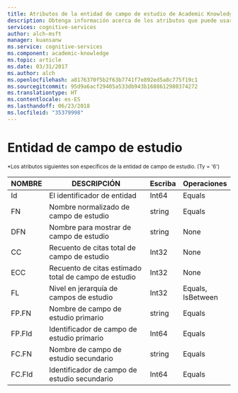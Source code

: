 ```yaml
---
title: Atributos de la entidad de campo de estudio de Academic Knowledge API | Microsoft Docs
description: Obtenga información acerca de los atributos que puede usar con la entidad de campo de estudio en Academic Knowledge API en Cognitive Services.
services: cognitive-services
author: alch-msft
manager: kuansanw
ms.service: cognitive-services
ms.component: academic-knowledge
ms.topic: article
ms.date: 03/31/2017
ms.author: alch
ms.openlocfilehash: a8176370f5b2f63b7741f7e892ed5a8c775f19c1
ms.sourcegitcommit: 95d9a6acf29405a533db943b1688612980374272
ms.translationtype: HT
ms.contentlocale: es-ES
ms.lasthandoff: 06/23/2018
ms.locfileid: "35379998"
---
```

# <a name="field-of-study-entity"></a>Entidad de campo de estudio

<sub> *Los atributos siguientes son específicos de la entidad de campo de estudio. (Ty = '6') </sub>

NOMBRE    |DESCRIPCIÓN                            |Escriba       | Operaciones
------- | ------------------------------------- | --------- | ----------------------------
Id      |El identificador de entidad                              |Int64      |Equals
FN      |Nombre normalizado de campo de estudio         |string     |Equals
DFN     |Nombre para mostrar de campo de estudio            |string     |None
CC      |Recuento de citas total de campo de estudio    |Int32      |None  
ECC     |Recuento de citas estimado total de campo de estudio|Int32      |None
FL      |Nivel en jerarquía de campos de estudio     |Int32      |Equals, <br/>IsBetween
FP.FN   |Nombre de campo de estudio primario             |string     |Equals
FP.FId  |Identificador de campo de estudio primario               |Int64      |Equals
FC.FN   |Nombre de campo de estudio secundario              |string     |Equals
FC.FId  |Identificador de campo de estudio secundario                |Int64      |Equals